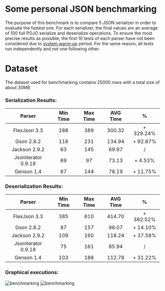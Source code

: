 # Some personal JSON benchmarking

The purpose of this benchmark is to compare 5 JSON serializer in order to evaluate the fastest one.
For each serializer, the final values are an average of 100 full POJO serialize and deserialize operations. To ensure the most precise results as possible, the first 10 tests of each parser have not been considered due to [system warm-up](https://dzone.com/articles/why-many-java-performance-test) period. For the same reason, all tests run independently and not one following other.
 
# Dataset

The dataset used for benchmarking contains 25000 rows with a total size of about 30MB

### Serialization Results:

|          Parser          | Min Time | Max Time | AVG Time |     %     |
|:------------------------:|:--------:|:--------:|:--------:|:---------:|
| FlexJson 3.3	           |    288   |    389   |  300.32  | + 329.24% |
| Gson 2.8.2               |    118   |    231   |  134.94  |  + 92.87% |
| Jackson 2.9.2            |    63    |    145   |  69.97   |  /        |
| Jsoniterator 0.9.18      |    69    |    97    |  73.13   |  + 4.53%  |
| Genson 1.4               |    67    |    144   |  78.19   | + 11.75%  |

### Deserialization Results:

|          Parser          | Min Time | Max Time | AVG Time |     %     |
|:------------------------:|:--------:|:--------:|:--------:|:---------:|
| FlexJson 3.3	           |    385   |    610   |  414.70  |     + 382.52%     |
| Gson 2.8.2               |    87    |    157   |  98.07   |  + 14.10%  |
| Jackson 2.9.2            |    109   |    160   |  118.24  |  + 37.58% |
| Jsoniterator 0.9.18      |    75    |    161   |  85.94   |  / |
| Genson 1.4               |    103   |    188   |  112.78  | + 31.22% |

### Graphical executions:

![benchmarking](https://github.com/xseris/Benchmarking/blob/master/json/src/main/resources/images/runSerialize.jpg)
![benchmarking](https://github.com/xseris/Benchmarking/blob/master/json/src/main/resources/images/runDeserialize.jpg)


